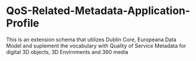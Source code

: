 # QoS-Related-Metadata-Application-Profile
This is an extension schema that utilizes Dublin Core, Europeana Data Model and suplement the vocabulary with Quality of Service Metadata for digital 3D objects, 3D Envirnments and 360 media
